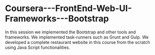 # Coursera---FrontEnd-Web-UI-Frameworks---Bootstrap
In this session we implemented the Bootstrap and other tools and frameworks. We implemented task-runners such as Grunt and Gulp. We developed a complete restaurant website in this course from the scratch using Java Script functionalities.

